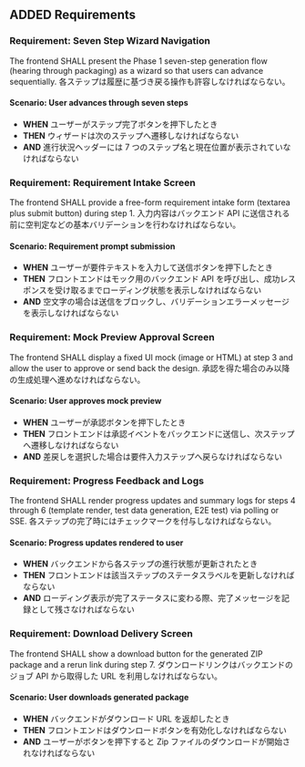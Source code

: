 ## ADDED Requirements
### Requirement: Seven Step Wizard Navigation
The frontend SHALL present the Phase 1 seven-step generation flow (hearing through packaging) as a wizard so that users can advance sequentially. 各ステップは履歴に基づき戻る操作も許容しなければならない。

#### Scenario: User advances through seven steps
- **WHEN** ユーザーがステップ完了ボタンを押下したとき
- **THEN** ウィザードは次のステップへ遷移しなければならない
- **AND** 進行状況ヘッダーには 7 つのステップ名と現在位置が表示されていなければならない

### Requirement: Requirement Intake Screen
The frontend SHALL provide a free-form requirement intake form (textarea plus submit button) during step 1. 入力内容はバックエンド API に送信される前に空判定などの基本バリデーションを行わなければならない。

#### Scenario: Requirement prompt submission
- **WHEN** ユーザーが要件テキストを入力して送信ボタンを押下したとき
- **THEN** フロントエンドはモック用のバックエンド API を呼び出し、成功レスポンスを受け取るまでローディング状態を表示しなければならない
- **AND** 空文字の場合は送信をブロックし、バリデーションエラーメッセージを表示しなければならない

### Requirement: Mock Preview Approval Screen
The frontend SHALL display a fixed UI mock (image or HTML) at step 3 and allow the user to approve or send back the design. 承認を得た場合のみ以降の生成処理へ進めなければならない。

#### Scenario: User approves mock preview
- **WHEN** ユーザーが承認ボタンを押下したとき
- **THEN** フロントエンドは承認イベントをバックエンドに送信し、次ステップへ遷移しなければならない
- **AND** 差戻しを選択した場合は要件入力ステップへ戻らなければならない

### Requirement: Progress Feedback and Logs
The frontend SHALL render progress updates and summary logs for steps 4 through 6 (template render, test data generation, E2E test) via polling or SSE. 各ステップの完了時にはチェックマークを付与しなければならない。

#### Scenario: Progress updates rendered to user
- **WHEN** バックエンドから各ステップの進行状態が更新されたとき
- **THEN** フロントエンドは該当ステップのステータスラベルを更新しなければならない
- **AND** ローディング表示が完了ステータスに変わる際、完了メッセージを記録として残さなければならない

### Requirement: Download Delivery Screen
The frontend SHALL show a download button for the generated ZIP package and a rerun link during step 7. ダウンロードリンクはバックエンドのジョブ API から取得した URL を利用しなければならない。

#### Scenario: User downloads generated package
- **WHEN** バックエンドがダウンロード URL を返却したとき
- **THEN** フロントエンドはダウンロードボタンを有効化しなければならない
- **AND** ユーザーがボタンを押下すると Zip ファイルのダウンロードが開始されなければならない

